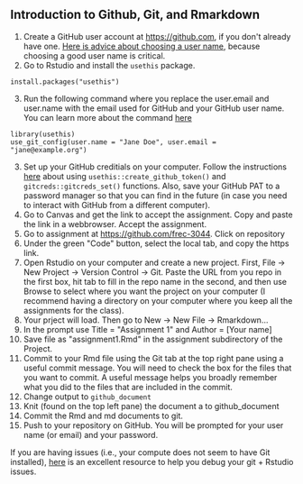 ## Introduction to Github, Git, and Rmarkdown

1. Create a GitHub user account at https://github.com, if you don't already have one.  [Here is advice about choosing a user name](https://happygitwithr.com/github-acct.html#username-advice), because choosing a good user name is critical.
2. Go to Rstudio and install the `usethis` package. 
```
install.packages("usethis")
```
3. Run the following command where you replace the user.email and user.name with the email used for GitHub and your GitHub user name.  You can learn more about the command [here](https://happygitwithr.com/hello-git.html#hello-git)
```
library(usethis)
use_git_config(user.name = "Jane Doe", user.email = "jane@example.org")
```
3. Set up your GitHub creditials on your computer.  Follow the instructions [here](https://happygitwithr.com/https-pat.html#tldr) about using `usethis::create_github_token()` and `gitcreds::gitcreds_set()` functions.  Also, save your GitHub PAT to a password manager so that you can find in the future (in case you need to interact with GitHub from a different computer).
4. Go to Canvas and get the link to accept the assignment.  Copy and paste the link in a webbrowser.  Accept the assignment.
5. Go to assignment at https://github.com/frec-3044.  Click on repository
6. Under the green "Code" button, select the local tab, and copy the https link.
7. Open Rstudio on your computer and create a new project. First, File -> New Project -> Version Control -> Git.  Paste the URL from you repo in the first box, hit tab to fill in the repo name in the second, and then use Browse to select where you want the project on your computer (I recommend having a directory on your computer where you keep all the assignments for the class).
8. Your prject will load.  Then go to New -> New File -> Rmarkdown... 
9. In the prompt use Title =  "Assignment 1" and Author = [Your name]
10. Save file as "assignment1.Rmd" in the assignment subdirectory of the Project.
11. Commit to your Rmd file using the Git tab at the top right pane using a useful commit message. You will need to check the box for the files that you want to commit. A useful message helps you broadly remember what you did to the files that are included in the commit.
9.  Change output to `github_document`
10. Knit (found on the top left pane) the document a to github_document
11. Commit the Rmd and md documents to git.
12. Push to your repository on GitHub.  You will be prompted for your user name (or email) and your password.

If you are having issues (i.e., your compute does not seem to have Git installed), [here](https://happygitwithr.com/index.html) is an excellent resource to help you debug your git + Rstudio issues.

